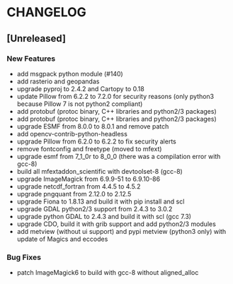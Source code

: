 # CHANGELOG


## [Unreleased]

### New Features
- add msgpack python module (#140)
- add rasterio and geopandas
- upgrade pyproj to 2.4.2 and Cartopy to 0.18
- update Pillow from 6.2.2 to 7.2.0 for security reasons (only python3 because Pillow 7 is not python2 compliant)
- add protobuf (protoc binary, C++ libraries and python2/3 packages)
- add protobuf (protoc binary, C++ libraries and python2/3 packages)
- upgrade ESMF from 8.0.0 to 8.0.1 and remove patch
- add opencv-contrib-python-headless
- upgrade Pillow from 6.2.0 to 6.2.2 to fix security alerts
- remove fontconfig and freetype (moved to mfext)
- upgrade esmf from 7_1_0r to 8_0_0 (there was a compilation error with gcc-8)
- build all mfextaddon_scientific with devtoolset-8 (gcc-8)
- upgrade ImageMagick from 6.9.9-51 to 6.9.10-86
- upgrade netcdf_fortran from 4.4.5 to 4.5.2
- upgrade pngquant from 2.12.0 to 2.12.5
- upgrade Fiona to 1.8.13 and build it with pip install and scl
- upgrade GDAL python2/3 support from 2.4.3 to 3.0.2
- upgrade python GDAL to 2.4.3 and build it with scl (gcc 7.3)
- upgrade CDO, build it with grib support and add python2/3 modules
- add metview (without ui support) and pypi metview (python3 only) with update of Magics and eccodes


### Bug Fixes
- patch ImageMagick6 to build with gcc-8 without aligned_alloc





